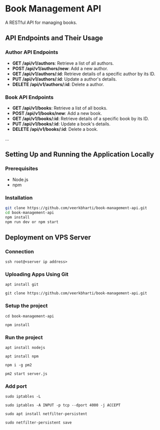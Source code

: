 # Book Management API

A RESTful API for managing books.

## API Endpoints and Their Usage

### Author API Endpoints
- **GET /api/v1/authors**: Retrieve a list of all authors.
- **POST /api/v1/authors/new**: Add a new author.
- **GET /api/v1/authors/:id**: Retrieve details of a specific author by its ID.
- **PUT /api/v1/authors/:id**: Update a author's details.
- **DELETE /api/v1/authors/:id**: Delete a author.

### Book API Endpoints
- **GET /api/v1/books**: Retrieve a list of all books.
- **POST /api/v1/books/new**: Add a new book.
- **GET /api/v1/books/:id**: Retrieve details of a specific book by its ID.
- **PUT /api/v1/books/:id**: Update a book's details.
- **DELETE /api/v1/books/:id**: Delete a book.

...

## Setting Up and Running the Application Locally

### Prerequisites

- Node.js
- npm

### Installation

```bash
git clone https://github.com/veerkbharti/book-management-api.git
cd book-management-api
npm install
npm run dev or npm start
```

## Deployment on VPS Server

### Connection
``````
ssh root@<server ip address>
``````

### Uploading Apps Using Git
``````
apt install git
``````
``````
git clone https://github.com/veerkbharti/book-management-api.git
``````

### Setup the project
``````
cd book-management-api
``````
``````
npm install
``````
### Run the project
``````
apt install nodejs
``````
``````
apt install npm
``````
``````
npm i -g pm2
``````
``````
pm2 start server.js
``````
### Add port
``````
sudo iptables -L
``````
``````
sudo iptables -A INPUT -p tcp --dport 4000 -j ACCEPT
``````
``````
sudo apt install netfilter-persistent
``````
``````
sudo netfilter-persistent save
``````